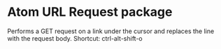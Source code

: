 # Atom URL Request package

Performs a GET request on a link under the cursor and replaces the line with the request body.
Shortcut: ctrl-alt-shift-o

